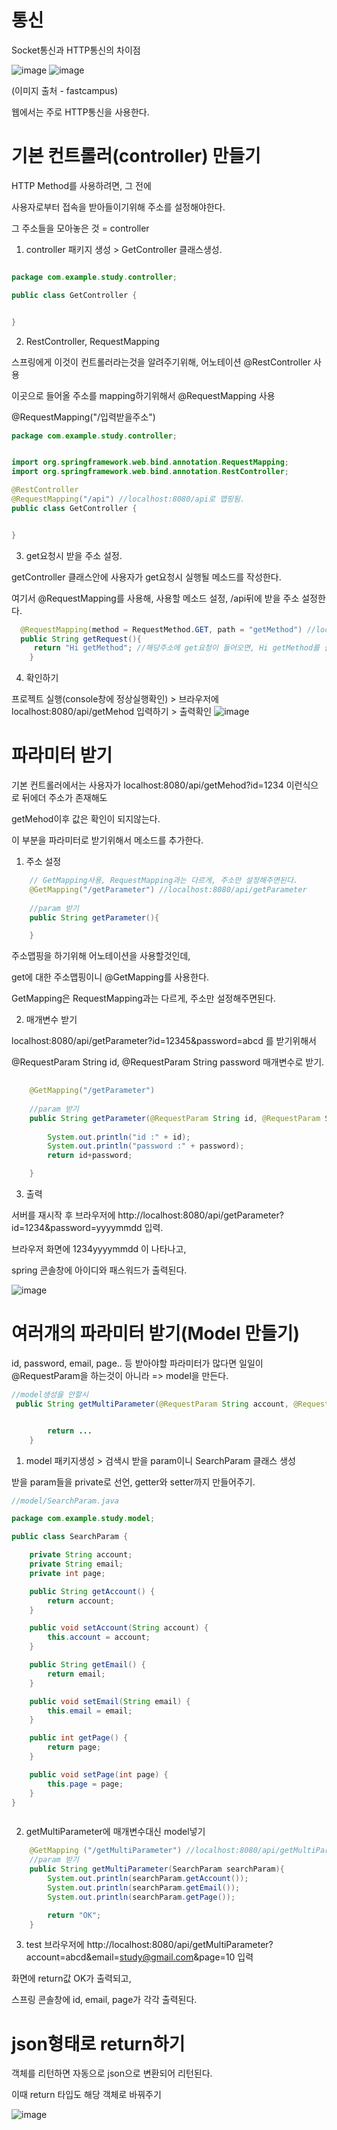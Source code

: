 # 통신

Socket통신과 HTTP통신의 차이점

![image](https://user-images.githubusercontent.com/85108615/195775973-6853be9c-62bc-49fd-aea6-53ca1d043606.png)  ![image](https://user-images.githubusercontent.com/85108615/195775994-e49045b7-4d02-4a1a-a47e-eef3fece516d.png)

(이미지 출처 - fastcampus)

웹에서는 주로 HTTP통신을 사용한다.


# 기본 컨트롤러(controller) 만들기

HTTP Method를 사용하려면, 그 전에

사용자로부터 접속을 받아들이기위해 주소를 설정해야한다. 

그 주소들을 모아놓은 것 = controller


1. controller 패키지 생성 > GetController 클래스생성.

```java

package com.example.study.controller;

public class GetController {


}

```
2. RestController, RequestMapping

스프링에게 이것이 컨트롤러라는것을 알려주기위해, 어노테이션 @RestController 사용

이곳으로 들어올 주소를 mapping하기위해서 @RequestMapping 사용

@RequestMapping("/입력받을주소")

```java
package com.example.study.controller;


import org.springframework.web.bind.annotation.RequestMapping;
import org.springframework.web.bind.annotation.RestController;

@RestController
@RequestMapping("/api") //localhost:8080/api로 맵핑됨.
public class GetController {


}
```

3. get요청시 받을 주소 설정.

getController 클래스안에 사용자가 get요청시 실행될 메소드를 작성한다.

여기서  @RequestMapping를 사용해, 사용할 메소드 설정, /api뒤에 받을 주소 설정한다.

```java
  @RequestMapping(method = RequestMethod.GET, path = "getMethod") //localhost:8080/api/getMehod
  public String getRequest(){
     return "Hi getMethod"; //해당주소에 get요청이 들어오면, Hi getMethod를 출력한다.
    }

```

4. 확인하기

프로젝트 실행(console창에 정상실행확인) > 브라우저에  localhost:8080/api/getMehod 입력하기 > 출력확인
![image](https://user-images.githubusercontent.com/85108615/195783089-3e585810-e521-4699-9adb-b4978b4c1a28.png)



# 파라미터 받기

기본 컨트롤러에서는 사용자가 localhost:8080/api/getMehod?id=1234 이런식으로 뒤에더 주소가 존재해도

getMehod이후 값은 확인이 되지않는다.

이 부분을 파라미터로 받기위해서 메소드를 추가한다.

1. 주소 설정
```java
    // GetMapping사용, RequestMapping과는 다르게, 주소만 설정해주면된다.
    @GetMapping("/getParameter") //localhost:8080/api/getParameter
    
    //param 받기
    public String getParameter(){

    }

```
주소맵핑을 하기위해 어노테이션을 사용할것인데,

get에 대한 주소맵핑이니 @GetMapping를 사용한다.

GetMapping은 RequestMapping과는 다르게, 주소만 설정해주면된다.

2. 매개변수 받기

localhost:8080/api/getParameter?id=12345&password=abcd 를 받기위해서

@RequestParam String id, @RequestParam String password 매개변수로 받기.
```java
    
    @GetMapping("/getParameter") 
    
    //param 받기
    public String getParameter(@RequestParam String id, @RequestParam String password){
    
        System.out.println("id :" + id);
        System.out.println("password :" + password);
        return id+password;

    }

```

3. 출력

서버를 재시작 후 브라우저에 http://localhost:8080/api/getParameter?id=1234&password=yyyymmdd 입력.

브라우저 화면에 1234yyyymmdd 이 나타나고,

spring 콘솔창에 아이디와 패스워드가 출력된다.

![image](https://user-images.githubusercontent.com/85108615/195785655-2e71f1c4-f01e-47b5-a8b1-df20ca5dbee4.png)




# 여러개의 파라미터 받기(Model 만들기)

id, password, email, page.. 등 받아야할 파라미터가 많다면 일일이 @RequestParam을 하는것이 아니라 => model을 만든다.

```java
//model생성을 안할시
 public String getMultiParameter(@RequestParam String account, @RequestParam String email, @RequestParam int page){


        return ...
    }

```

1. model 패키지생성 > 검색시 받을 param이니 SearchParam 클래스 생성 

받을 param들을 private로 선언, getter와 setter까지 만들어주기.

```java
//model/SearchParam.java 

package com.example.study.model;

public class SearchParam {

    private String account;
    private String email;
    private int page;

    public String getAccount() {
        return account;
    }

    public void setAccount(String account) {
        this.account = account;
    }

    public String getEmail() {
        return email;
    }

    public void setEmail(String email) {
        this.email = email;
    }

    public int getPage() {
        return page;
    }

    public void setPage(int page) {
        this.page = page;
    }
}



```

2. getMultiParameter에 매개변수대신 model넣기

```java
    @GetMapping ("/getMultiParameter") //localhost:8080/api/getMultiParameter
    //param 받기
    public String getMultiParameter(SearchParam searchParam){
        System.out.println(searchParam.getAccount());
        System.out.println(searchParam.getEmail());
        System.out.println(searchParam.getPage());

        return "OK";
    }

```

3. test
브라우저에 http://localhost:8080/api/getMultiParameter?account=abcd&email=study@gmail.com&page=10 입력

화면에 return값 OK가 출력되고,

스프링 콘솔창에 id, email, page가 각각 출력된다.


# json형태로 return하기

객체를 리턴하면 자동으로 json으로 변환되어 리턴된다.

이때 return 타입도 해당 객체로 바꿔주기

![image](https://user-images.githubusercontent.com/85108615/195790554-75dd47c3-dc2e-4a88-a105-08103159a276.png)












